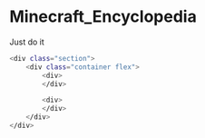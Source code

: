 # Minecraft_Encyclopedia
Just do it

```bash
<div class="section">
    <div class="container flex">
        <div>
        </div>

        <div>
        </div>
    </div>
</div>
```